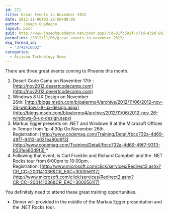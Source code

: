 ```yaml
---
id: 271
title: Great Events in November 2012
date: 2012-11-06T02:28:00+00:00
author: Joseph Guadagno
layout: post
guid: http://www.josephguadagno.net/post.aspx?id=81fc581f-c71d-439d-892e-2e1294878228
permalink: /2012/11/06/great-events-in-november-2012/
dsq_thread_id:
  - "3742416602"
categories:
  - Arizona Technology News
---
```

There are three great events coming to Phoenix this month.

1. Desert Code Camp on November 17th : [http://nov2012.desertcodecamp.com](http://nov2012.desertcodecamp.com)
2. Windows 8 UX Design on November 26th: [http://blogs.msdn.com/b/palermo4/archive/2012/11/06/2012-nov-26-windows-8-ux-design.aspx](http://blogs.msdn.com/b/palermo4/archive/2012/11/06/2012-nov-26-windows-8-ux-design.aspx)
3. Markus Egger presents on .NET and Windows 8 at the Microsoft Offices in Tempe from 1p-4:30p On November 26th. Registration: [http://www.codemag.com/Training/Detail/fbcc732a-4d69-49f7-9313-b031ea80d9f3](http://www.codemag.com/Training/Detail/fbcc732a-4d69-49f7-9313-b031ea80d9f3) *
4. Following that event, is Carl Franklin and Richard Campbell and the .NET Rocks tour from 6:00pm to 10:00pm. Registration: [http://www.microsoft.com/click/services/Redirect2.ashx?CR_CC=200141036&CR_EAC=300056117](http://www.microsoft.com/click/services/Redirect2.ashx?CR_CC=200141036&CR_EAC=300056117)

You definitely need to attend these great training opportunities. 

* Dinner will provided in the middle of the Markus Egger presentation and the .NET Rocks tour.